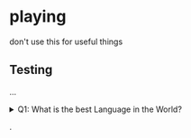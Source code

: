 playing
=======

don't use this for useful things

Testing 
-- 
...

<details> 
  <summary>Q1: What is the best Language in the World? </summary>
   A1: LOLCODE 
</details>

.
